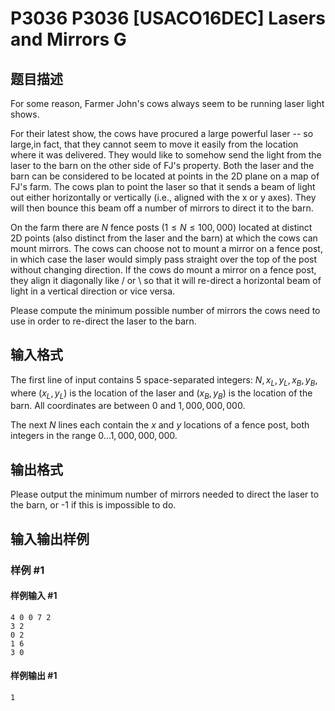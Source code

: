 # P3036 P3036 [USACO16DEC] Lasers and Mirrors G

## 题目描述

For some reason, Farmer John's cows always seem to be running laser light shows.

For their latest show, the cows have procured a large powerful laser -- so large,in fact, that they cannot seem to move it easily from the location where it was delivered. They would like to somehow send the light from the laser to the barn on the other side of FJ's property.  Both the laser and the barn can be considered to be located at points in the 2D plane on a map of FJ's farm.  The cows plan to point the laser so that it sends a beam of light out either horizontally or vertically (i.e.,  aligned with the x or y axes).  They will then bounce this beam off a number of mirrors to direct it to the barn.

On the farm there are $N$ fence posts ($1 \leq N \leq 100,000$) located at distinct 2D points (also distinct from the laser and the barn) at which the cows can mount mirrors.  The cows can choose not to mount a mirror on a fence post, in which case the laser would simply pass straight over the top of the post without changing direction.  If the cows do mount a mirror on a fence post, they align it diagonally like / or \ so that it will re-direct a horizontal beam of light in a vertical direction or vice versa.

Please compute the minimum possible number of mirrors the cows need to use in order to re-direct the laser to the barn.


## 输入格式

The first line of input contains 5 space-separated integers: $N, x_L, y_L, x_B, y_B$, where $(x_L, y_L)$ is the location of the laser and $(x_B, y_B)$ is the location of the barn.  All coordinates are between $0$ and $1,000,000,000$.

The next $N$ lines each contain the $x$ and $y$ locations of a fence post, both integers in the range $0 \ldots 1,000,000,000$.

## 输出格式

Please output the minimum number of mirrors needed to direct the laser to the barn, or -1 if this is impossible to do.

## 输入输出样例

### 样例 #1

#### 样例输入 #1

```
4 0 0 7 2
3 2
0 2
1 6
3 0
```

#### 样例输出 #1

```
1
```
